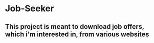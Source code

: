 # Job-Seeker

## This project is meant to download job offers, which i'm interested in, from various websites  

